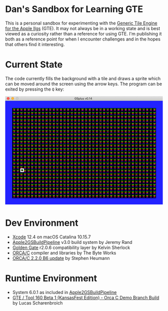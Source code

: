 # Dan's Sandbox for Learning GTE

This is a personal sandbox for experimenting with the [Generic Tile Engine for the Apple IIgs](https://github.com/lscharen/iigs-game-engine) (GTE). It may not always be in a working state and is best viewed as a curiosity rather than a reference for using GTE. I'm publishing it both as a reference point for when I encounter challenges and in the hopes that others find it interesting.

# Current State

The code currently fills the background with a tile and draws a sprite which can be moved around the screen using the arrow keys. The program can be exited by pressing the `Q` key:

![image filled with rainbow II tiles and a single square sprite](screenshots/Screen_Shot_2022-07-24.png)


# Dev Environment

* [Xcode](https://developer.apple.com/xcode/) 12.4 on macOS Catalina 10.15.7
* [Apple2GSBuildPipeline](https://github.com/jeremysrand/Apple2GSBuildPipeline) v3.0 build system by Jeremy Rand
* [Golden Gate](https://goldengate.gitlab.io/about/) r2.0.6 compatibility layer by Kelvin Sherlock
* [ORCA/C](https://juiced.gs/vendor/byteworks/) compiler and libraries by The Byte Works
* [ORCA/C 2.2.0 B6 update](https://github.com/byteworksinc/ORCA-C/releases/tag/orcac-220b6) by Stephen Heumann

# Runtime Environment

* System 6.0.1 as included in [Apple2GSBuildPipeline](https://github.com/jeremysrand/Apple2GSBuildPipeline)
* [GTE / Tool 160 Beta 1 (KansasFest Edition) - Orca C Demo Branch Build](https://github.com/lscharen/iigs-game-engine/tree/create-orca-c-demo) by Lucas Scharenbroich